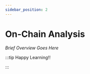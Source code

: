 ```yaml
---
sidebar_position: 2
---
```


# On-Chain Analysis

_Brief Overview Goes Here_

:::tip Happy Learning!!

<QuestButton text="Go To Quest" link="" />

:::
